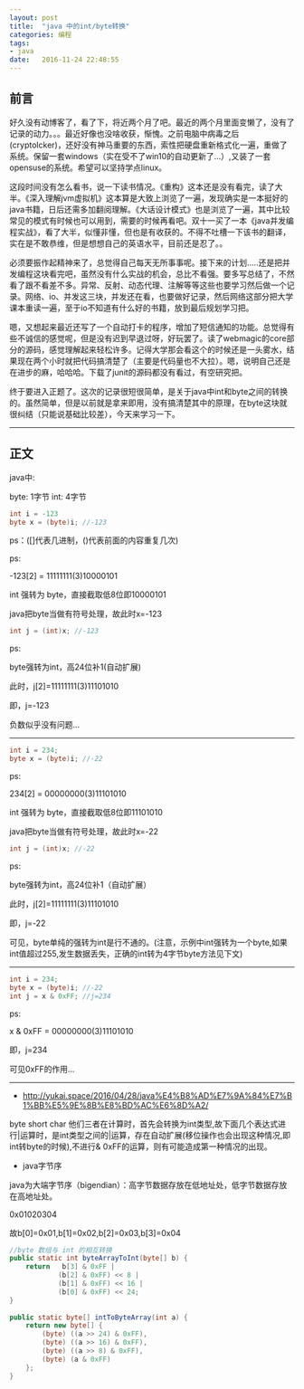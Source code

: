 ```yaml
---
layout: post
title:  "java 中的int/byte转换"
categories: 编程
tags: 
- java
date:   2016-11-24 22:48:55
---
```


## 前言

好久没有动博客了，看了下，将近两个月了吧。最近的两个月里面变懒了，没有了记录的动力。。。最近好像也没啥收获，惭愧。之前电脑中病毒之后(cryptolcker)，还好没有神马重要的东西，索性把硬盘重新格式化一遍，重做了系统。保留一套windows（实在受不了win10的自动更新了...）,又装了一套opensuse的系统。希望可以坚持学点linux。

这段时间没有怎么看书，说一下读书情况。《重构》这本还是没有看完，读了大半。《深入理解jvm虚拟机》这本算是大致上浏览了一遍，发现确实是一本挺好的java书籍，日后还需多加翻阅理解。《大话设计模式》也是浏览了一遍，其中比较常见的模式有时候也可以用到，需要的时候再看吧。双十一买了一本《java并发编程实战》，看了大半，似懂非懂，但也是有收获的。不得不吐槽一下该书的翻译，实在是不敢恭维，但是想想自己的英语水平，目前还是忍了。。

必须要振作起精神来了，总觉得自己每天无所事事呢。接下来的计划.....还是把并发编程这块看完吧，虽然没有什么实战的机会，总比不看强。要多写总结了，不然看了跟不看差不多。异常、反射、动态代理、注解等等这些也要学习然后做一个记录。网络、io、并发这三块，并发还在看，也要做好记录，然后网络这部分把大学课本重读一遍，至于io不知道有什么好的书籍，放到最后规划学习把。

嗯，又想起来最近还写了一个自动打卡的程序，增加了短信通知的功能。总觉得有些不诚信的感觉呢，但是没有迟到早退过呀，好玩罢了。读了webmagic的core部分的源码，感觉理解起来轻松许多。记得大学那会看这个的时候还是一头雾水，结果现在两个小时就把代码搞清楚了（主要是代码量也不大拉）。嗯，说明自己还是在进步的麻，哈哈哈。下载了junit的源码都没有看过，有空研究把。

终于要进入正题了。这次的记录很短很简单，是关于java中int和byte之间的转换的。虽然简单，但是以前就是拿来即用，没有搞清楚其中的原理，在byte这块就很纠结（只能说基础比较差），今天来学习一下。

--------------------------------------------------

## 正文

java中:

byte: 1字节    int: 4字节

```java
int i = -123
byte x = (byte)i; //-123
```
ps：([]代表几进制，()代表前面的内容重复几次)

ps:

-123[2] = 11111111(3)10000101

int 强转为 byte，直接截取低8位即10000101

java把byte当做有符号处理，故此时x=-123

```java
int j = (int)x; //-123
```
ps:

byte强转为int，高24位补1(自动扩展)

此时，j[2]=11111111(3)11101010

即，j=-123

负数似乎没有问题...

--------------------------------------------------
```java
int i = 234;
byte x = (byte)i; //-22
```
ps:

234[2] = 00000000(3)11101010

int 强转为 byte，直接截取低8位即11101010

java把byte当做有符号处理，故此时x=-22

```java
int j = (int)x; //-22
```
ps:

byte强转为int，高24位补1（自动扩展）

此时，j[2]=11111111(3)11101010

即，j=-22

可见，byte单纯的强转为int是行不通的。(注意，示例中int强转为一个byte,如果int值超过255,发生数据丢失，正确的int转为4字节byte方法见下文)

--------------------------------------------------
```java
int i = 234;
byte x = (byte)i; //-22
int j = x & 0xFF; //j=234
```
ps:

x & 0xFF = 00000000(3)11101010

即，j=234

可见0xFF的作用...

--------------------------------------------------

- http://yukai.space/2016/04/28/java%E4%B8%AD%E7%9A%84%E7%B1%BB%E5%9E%8B%E8%BD%AC%E6%8D%A2/

byte short char 他们三者在计算时，首先会转换为int类型,故下面几个表达式进行|运算时，是int类型之间的|运算，存在自动扩展(移位操作也会出现这种情况,即int转byte的时候),不进行& 0xFF的运算，则有可能造成第一种情况的出现。

- java字节序

java为大端字节序（bigendian）：高字节数据存放在低地址处，低字节数据存放在高地址处。

0x01020304

故b[0]=0x01,b[1]=0x02,b[2]=0x03,b[3]=0x04

```java
//byte 数组与 int 的相互转换  
public static int byteArrayToInt(byte[] b) {  
    return   b[3] & 0xFF |  
            (b[2] & 0xFF) << 8 |  
            (b[1] & 0xFF) << 16 |  
            (b[0] & 0xFF) << 24;  
}  
  
public static byte[] intToByteArray(int a) {  
    return new byte[] {  
        (byte) ((a >> 24) & 0xFF),  
        (byte) ((a >> 16) & 0xFF),     
        (byte) ((a >> 8) & 0xFF),     
        (byte) (a & 0xFF)  
    };  
}  
```
